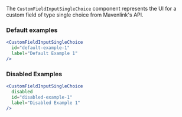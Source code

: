 The `CustomFieldInputSingleChoice` component represents the UI for a custom field of type single choice from Mavenlink's API.

### Default examples

```jsx
<CustomFieldInputSingleChoice
  id="default-example-1"
  label="Default Example 1"
/>
```

### Disabled Examples

```jsx
<CustomFieldInputSingleChoice
  disabled
  id="disabled-example-1"
  label="Disabled Example 1"
/>
```
